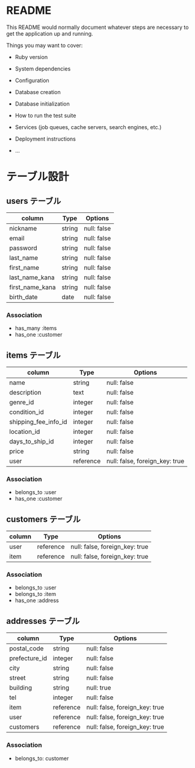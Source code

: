 # README

This README would normally document whatever steps are necessary to get the
application up and running.

Things you may want to cover:

* Ruby version

* System dependencies

* Configuration

* Database creation

* Database initialization

* How to run the test suite

* Services (job queues, cache servers, search engines, etc.)

* Deployment instructions

* ...

# テーブル設計

## users テーブル

| column            | Type   | Options     |
|-------------------|--------|-------------|
| nickname          | string | null: false |
| email             | string | null: false |
| password          | string | null: false |
| last_name         | string | null: false |
| first_name        | string | null: false |
| last_name_kana    | string | null: false |
| first_name_kana   | string | null: false |
| birth_date        | date   | null: false |

### Association

- has_many :items
- has_one :customer


## items テーブル

| column               | Type      | Options                        |
|----------------------|-----------|--------------------------------|
| name                 | string    | null: false                    |
| description          | text      | null: false                    |
| genre_id             | integer   | null: false                    |
| condition_id         | integer   | null: false                    |
| shipping_fee_info_id | integer   | null: false                    |
| location_id          | integer   | null: false                    |
| days_to_ship_id      | integer   | null: false                    |
| price                | string    | null: false                    |
| user                 | reference | null: false, foreign_key: true |

### Association

- belongs_to :user
- has_one :customer

## customers テーブル

| column            | Type      | Options                        |
|-------------------|-----------|--------------------------------|
| user              | reference | null: false, foreign_key: true |
| item              | reference | null: false, foreign_key: true |

### Association

- belongs_to :user
- belongs_to :item
- has_one :address


## addresses テーブル

| column            | Type      | Options                        |
|-------------------|-----------|--------------------------------|
| postal_code       | string    | null: false                    |
| prefecture_id     | integer   | null: false                    |
| city              | string    | null: false                    |
| street            | string    | null: false                    |
| building          | string    | null: true                     |
| tel               | integer   | null: false                    |
| item              | reference | null: false, foreign_key: true |
| user              | reference | null: false, foreign_key: true |
| customers         | reference | null: false, foreign_key: true |

### Association

- belongs_to: customer
